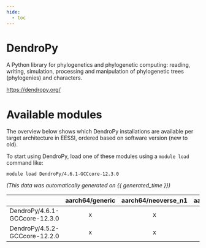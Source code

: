 ```yaml
---
hide:
  - toc
---
```


DendroPy
========


A Python library for phylogenetics and phylogenetic computing: reading, writing, simulation, processing and manipulation of phylogenetic trees (phylogenies) and characters.

https://dendropy.org/
# Available modules


The overview below shows which DendroPy installations are available per target architecture in EESSI, ordered based on software version (new to old).

To start using DendroPy, load one of these modules using a `module load` command like:

```shell
module load DendroPy/4.6.1-GCCcore-12.3.0
```

*(This data was automatically generated on {{ generated_time }})*  

| |aarch64/generic|aarch64/neoverse_n1|aarch64/neoverse_v1|x86_64/generic|x86_64/amd/zen2|x86_64/amd/zen3|x86_64/amd/zen4|x86_64/intel/haswell|x86_64/intel/skylake_avx512|
| :---: | :---: | :---: | :---: | :---: | :---: | :---: | :---: | :---: | :---: |
|DendroPy/4.6.1-GCCcore-12.3.0|x|x|x|x|x|x|x|x|x|
|DendroPy/4.5.2-GCCcore-12.2.0|x|x|x|x|x|x|-|x|x|
